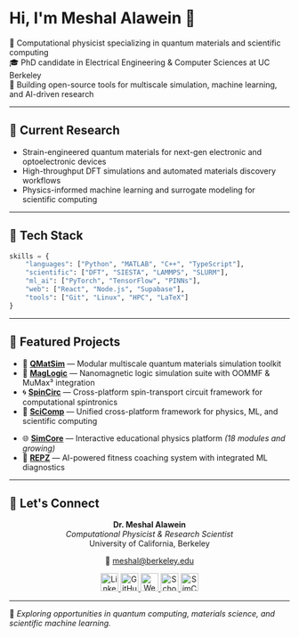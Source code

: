 # Hi, I'm Meshal Alawein 👋

🔬 Computational physicist specializing in quantum materials and scientific computing  
🎓 PhD candidate in Electrical Engineering & Computer Sciences at UC Berkeley  
🚀 Building open-source tools for multiscale simulation, machine learning, and AI-driven research

---

## 🔭 Current Research

- Strain-engineered quantum materials for next-gen electronic and optoelectronic devices  
- High-throughput DFT simulations and automated materials discovery workflows  
- Physics-informed machine learning and surrogate modeling for scientific computing

---

## 🧠 Tech Stack

```python
skills = {
    "languages": ["Python", "MATLAB", "C++", "TypeScript"],
    "scientific": ["DFT", "SIESTA", "LAMMPS", "SLURM"],
    "ml_ai": ["PyTorch", "TensorFlow", "PINNs"],
    "web": ["React", "Node.js", "Supabase"],
    "tools": ["Git", "Linux", "HPC", "LaTeX"]
}
```

---

## 🌟 Featured Projects
+ 🧮 [**QMatSim**](https://github.com/alaweimm90/QMatSim) — Modular multiscale quantum materials simulation toolkit  
+ 🧲 [**MagLogic**](https://github.com/alaweimm90/MagLogic) — Nanomagnetic logic simulation suite with OOMMF & MuMax³ integration  
+ 🌀 [**SpinCirc**](https://github.com/alaweimm90/SpinCircs) — Cross-platform spin-transport circuit framework for computational spintronics  
+ 🧪 [**SciComp**](https://github.com/alaweimm90/SciComp) — Unified cross-platform framework for physics, ML, and scientific computing  
- 🌐 [**SimCore**](https://simcore.dev.com) — Interactive educational physics platform *(18 modules and growing)*  
- 🧠 [**REPZ**](https://repzcoach.com) — AI-powered fitness coaching system with integrated ML diagnostics  

---


## 🔗 Let's Connect

<div align="center">

<strong>Dr. Meshal Alawein</strong><br/>
<em>Computational Physicist & Research Scientist</em><br/>
University of California, Berkeley



📧 <a href="mailto:meshal@berkeley.edu" style="color:#003262;">meshal@berkeley.edu</a>

<a href="https://www.linkedin.com/in/meshal-alawein" title="LinkedIn">
  <img src="https://img.shields.io/badge/LinkedIn-0077B5?style=flat&logo=linkedin&logoColor=white" alt="LinkedIn" height="32" />
</a>
<a href="https://github.com/alaweimm90" title="GitHub">
  <img src="https://img.shields.io/badge/GitHub-181717?style=flat&logo=github&logoColor=white" alt="GitHub" height="32" />
</a>
<a href="https://malawein.com" title="Website">
  <img src="https://img.shields.io/badge/Website-003262?style=flat&logo=googlechrome&logoColor=white" alt="Website" height="32" />
</a>
<a href="https://scholar.google.com/citations?user=IB_E6GQAAAAJ&hl=en" title="Google Scholar">
  <img src="https://img.shields.io/badge/Scholar-4285F4?style=flat&logo=googlescholar&logoColor=white" alt="Scholar" height="32" />
</a>
<a href="https://simcore.dev" title="SimCore">
  <img src="https://img.shields.io/badge/SimCore-FDB515?style=flat&logo=atom&logoColor=white" alt="SimCore" height="32" />
</a>

</div>


---

🎯 *Exploring opportunities in quantum computing, materials science, and scientific machine learning.*
